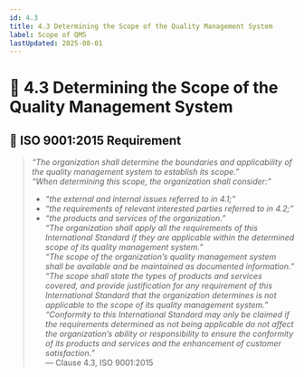 ```yaml
---
id: 4.3
title: 4.3 Determining the Scope of the Quality Management System
label: Scope of QMS
lastUpdated: 2025-08-01
---
```


# 📘 4.3 Determining the Scope of the Quality Management System

## 🧾 ISO 9001:2015 Requirement

> _“The organization shall determine the boundaries and applicability of the quality management system to establish its scope.”_  
> _“When determining this scope, the organization shall consider:”_  
> - _“the external and internal issues referred to in 4.1;”_  
> - _“the requirements of relevant interested parties referred to in 4.2;”_  
> - _“the products and services of the organization.”_  
> _“The organization shall apply all the requirements of this International Standard if they are applicable within the determined scope of its quality management system.”_  
> _“The scope of the organization’s quality management system shall be available and be maintained as documented information.”_  
> _“The scope shall state the types of products and services covered, and provide justification for any requirement of this International Standard that the organization determines is not applicable to the scope of its quality management system.”_  
> _“Conformity to this International Standard may only be claimed if the requirements determined as not being applicable do not affect the organization’s ability or responsibility to ensure the conformity of its products and services and the enhancement of customer satisfaction.”_  
> — Clause 4.3, ISO 9001:2015
